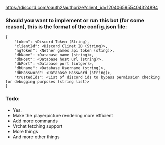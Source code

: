 https://discord.com/oauth2/authorize?client_id=1204065955404324894

### Should you want to implement or run this bot (for some reason), this is the format of the config.json file:

```
{
    "token": <Discord Token (String),
    "clientId": <Discord Clinet ID (String)>,
    "ngToken": <Nether games api token (sting)>,
    "dbName": <Database name (string)>,
    "dbHost": <Database host url (string)>,
    "dbPort": <Database port (intger)>,
    "dbUname": <Database Username (string)>,
    "dbPassword": <Database Password (string)>,
    "trustedIds": <List of discord ids to bypass permission checking for debugging purposes (string list)>
}
```

### Todo:
 - Yes.
 - Make the playerpicture rendering more efficient
 - Add more commands
 - Vrchat fetching support
 - More things
 - And more other things
